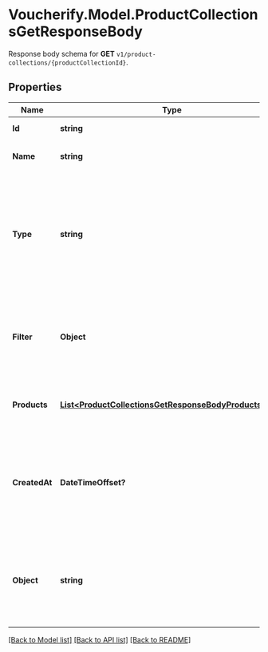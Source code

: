 # Voucherify.Model.ProductCollectionsGetResponseBody
Response body schema for **GET** `v1/product-collections/{productCollectionId}`.

## Properties

Name | Type | Description | Notes
------------ | ------------- | ------------- | -------------
**Id** | **string** | Product collection ID. | [optional] 
**Name** | **string** | Unique user-defined product collection name. | [optional] 
**Type** | **string** | Describes whether the product collection is dynamic (products come in and leave based on set criteria) or static (manually selected products). | [optional] 
**Filter** | **Object** | Defines a set of criteria and boundary conditions for an &#x60;AUTO_UPDATE&#x60; product collection type. | [optional] 
**Products** | [**List&lt;ProductCollectionsGetResponseBodyProductsItem&gt;**](ProductCollectionsGetResponseBodyProductsItem.md) | Defines a set of products for a &#x60;STATIC&#x60; product collection type. | [optional] 
**CreatedAt** | **DateTimeOffset?** | Timestamp representing the date and time when the product collection was created. The value is shown in the ISO 8601 format. | [optional] 
**Object** | **string** | The type of the object represented by JSON. This object stores information about the static product collection. | [optional] 

[[Back to Model list]](../README.md#documentation-for-models) [[Back to API list]](../README.md#documentation-for-api-endpoints) [[Back to README]](../README.md)

